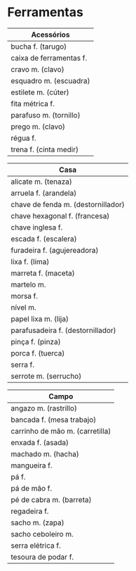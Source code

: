 # Ferramentas

| Acessórios             |
| --                     |
| bucha f. (tarugo)      |
| caixa de ferramentas f.|
| cravo m. (clavo)       |
| esquadro m. (escuadra) |
| estilete m. (cúter)    |
| fita métrica f.        |
| parafuso m. (tornillo) |
| prego m. (clavo)       |
| régua f.               |
| trena f. (cinta medir) |

| Casa                              |
| --                                |
| alicate m. (tenaza)               |
| arruela f. (arandela)             |
| chave de fenda m. (destornillador)|
| chave hexagonal f. (francesa)     |
| chave inglesa f.                  |
| escada f. (escalera)              |
| furadeira f. (agujereadora)       |
| lixa f. (lima)                    |
| marreta f. (maceta)               |
| martelo m.                        |
| morsa f.                          |
| nível m.                          |
| papel lixa m. (lija)              |
| parafusadeira f. (destornillador) |
| pinça f. (pinza)                  |
| porca f. (tuerca)                 |
| serra f.                          |
| serrote m. (serrucho)             |

| Campo                           |
| --                              |
| angazo m. (rastrillo)           |
| bancada f. (mesa trabajo)       |
| carrinho de mão m. (carretilla) |
| enxada f. (asada)               |
| machado m. (hacha)              |
| mangueira f.                    |
| pá f.                           |
| pá de mão f.                    |
| pé de cabra m. (barreta)        |
| regadeira f.                    |
| sacho m. (zapa)                 |
| sacho ceboleiro m.              |
| serra elétrica f.               |
| tesoura de podar f.             |

